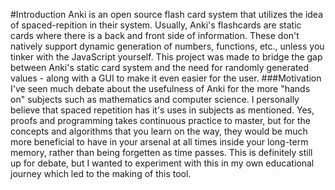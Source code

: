 #Introduction
Anki is an open source flash card system that utilizes the idea of spaced-repition in their system. Usually, Anki's flashcards are static cards where there is a back and 
front side of information. These don't natively support dynamic generation of numbers, functions, etc., unless you tinker with the JavaScript yourself. This project was made to bridge
the gap between Anki's static card system and the need for randomly generated values - along with a GUI to make it even easier for the user. 
###Motivation
I've seen much debate about the usefulness of Anki for the more "hands on" subjects such as mathematics and computer science. I personally believe that spaced repetition has it's uses
in subjects as mentioned. Yes, proofs and programming takes continuous practice to master, but for the concepts and algorithms that you learn on the way, they would be much more beneficial
to have in your arsenal at all times inside your long-term memory, rather than being forgetten as time passes. This is definitely still up for debate, but I wanted to experiment with
this in my own educational journey which led to the making of this tool.
